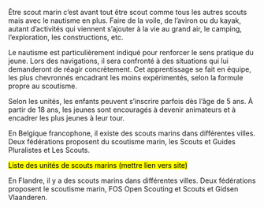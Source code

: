 Être scout marin c’est avant tout être scout comme tous les autres scouts mais avec le nautisme en plus.
Faire de la voile, de l’aviron ou du kayak, autant d’activités qui viennent s’ajouter à la vie au grand air,
le camping, l’exploration, les constructions, etc.

Le nautisme est particulièrement indiqué pour renforcer le sens pratique du jeune. Lors des navigations,
il sera confronté à des situations qui lui demanderont de réagir concrètement. Cet apprentissage se fait en équipe,
les plus chevronnés encadrant les moins expérimentés, selon la formule propre au scoutisme.

Selon les unités, les enfants peuvent s’inscrire parfois dès l’âge de 5 ans.
À partir de 18 ans, les jeunes sont encouragés à devenir animateurs et à encadrer les plus jeunes à leur tour.

En Belgique francophone, il existe des scouts marins dans différentes villes.
Deux fédérations proposent du scoutisme marin, les Scouts et Guides Pluralistes et Les Scouts.

<mark>Liste des unités de scouts marins (mettre lien vers site)</mark>

En Flandre, il y a des scouts marins dans différentes villes.
Deux fédérations proposent le scoutisme marin, FOS Open Scouting et Scouts et Gidsen Vlaanderen.
